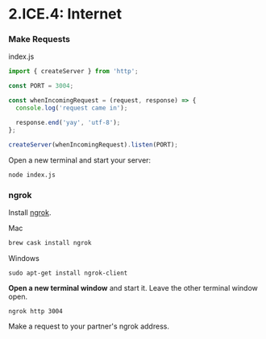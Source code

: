 # 2.ICE.4: Internet

### Make Requests

index.js

```javascript
import { createServer } from 'http';

const PORT = 3004;

const whenIncomingRequest = (request, response) => {
  console.log('request came in');

  response.end('yay', 'utf-8');
};

createServer(whenIncomingRequest).listen(PORT);
```

Open a new terminal and start your server:

```text
node index.js
```

### ngrok

Install [ngrok](https://ngrok.com/).

Mac

```javascript
brew cask install ngrok
```

Windows

```text
sudo apt-get install ngrok-client
```

**Open a new terminal window** and start it. Leave the other terminal window open.

```text
ngrok http 3004
```

Make a request to your partner's ngrok address.

## 

